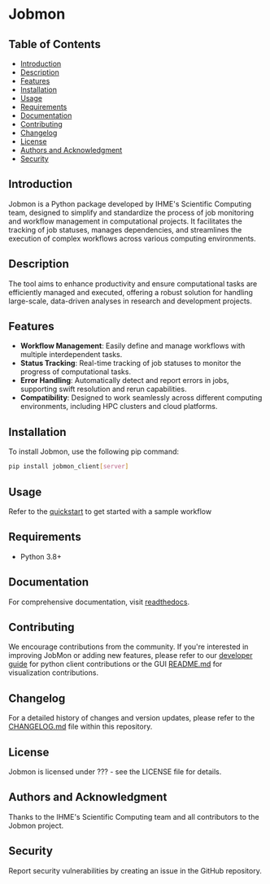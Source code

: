 # Jobmon

## Table of Contents

- [Introduction](#introduction)
- [Description](#description)
- [Features](#features)
- [Installation](#installation)
- [Usage](#usage)
- [Requirements](#requirements)
- [Documentation](#documentation)
- [Contributing](#contributing)
- [Changelog](#changelog)
- [License](#license)
- [Authors and Acknowledgment](#authors-and-acknowledgment)
- [Security](#security)

## Introduction

Jobmon is a Python package developed by IHME's Scientific Computing team, designed to simplify and standardize the process of job monitoring and workflow management in computational projects. It facilitates the tracking of job statuses, manages dependencies, and streamlines the execution of complex workflows across various computing environments.

## Description

The tool aims to enhance productivity and ensure computational tasks are efficiently managed and executed, offering a robust solution for handling large-scale, data-driven analyses in research and development projects.

## Features

- **Workflow Management**: Easily define and manage workflows with multiple interdependent tasks.
- **Status Tracking**: Real-time tracking of job statuses to monitor the progress of computational tasks.
- **Error Handling**: Automatically detect and report errors in jobs, supporting swift resolution and rerun capabilities.
- **Compatibility**: Designed to work seamlessly across different computing environments, including HPC clusters and cloud platforms.

## Installation

To install Jobmon, use the following pip command:

```bash
pip install jobmon_client[server]
```

## Usage

Refer to the [quickstart](https://jobmon.readthedocs.io/en/latest/quickstart.html#create-a-workflow) to get started with a sample workflow

## Requirements

- Python 3.8+

## Documentation

For comprehensive documentation, visit [readthedocs](https://jobmon.readthedocs.io/en/latest/#).

## Contributing

We encourage contributions from the community. If you're interested in improving JobMon or adding new features, please refer to our [developer guide](https://jobmon.readthedocs.io/en/latest/developers_guide/developer-start.html) for python client contributions or the GUI [README.md](jobmon_gui/README.md) for visualization contributions.

## Changelog

For a detailed history of changes and version updates, please refer to the [CHANGELOG.md](CHANGELOG.md) file within this repository.

## License

Jobmon is licensed under ??? - see the LICENSE file for details.

## Authors and Acknowledgment

Thanks to the IHME's Scientific Computing team and all contributors to the Jobmon project.

## Security

Report security vulnerabilities by creating an issue in the GitHub repository.
